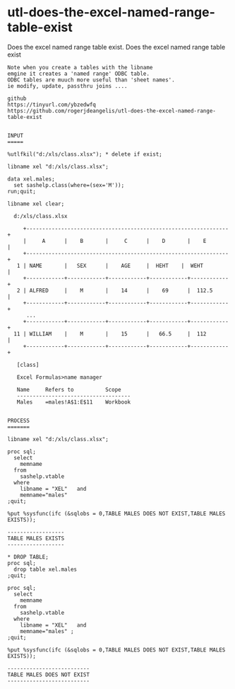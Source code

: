 # utl-does-the-excel-named-range-table-exist
Does the excel named range table exist.
    Does the excel named range table exist                                                      
                                                                                                
    Note when you create a tables with the libname                                              
    emgine it creates a 'named range' ODBC table.                                               
    ODBC tables are muuch more useful than 'sheet names'.                                       
    ie modify, update, passthru joins ....                                                      
                                                                                                
    github                                                                                      
    https://tinyurl.com/ybzedwfq                                                                
    https://github.com/rogerjdeangelis/utl-does-the-excel-named-range-table-exist               
                                                                                                
                                                                                                
    INPUT                                                                                       
    =====                                                                                       
                                                                                                
    %utlfkil("d:/xls/class.xlsx"); * delete if exist;                                           
                                                                                                
    libname xel "d:/xls/class.xlsx";                                                            
                                                                                                
    data xel.males;                                                                             
      set sashelp.class(where=(sex='M'));                                                       
    run;quit;                                                                                   
                                                                                                
    libname xel clear;                                                                          
                                                                                                
      d:/xls/class.xlsx                                                                         
                                                                                                
         +----------------------------------------------------------------+                     
         |     A      |    B       |     C      |    D       |    E       |                     
         +----------------------------------------------------------------+                     
       1 | NAME       |   SEX      |    AGE     |  HEHT    |  WEHT        |                     
         +------------+------------+------------+------------+------------+                     
       2 | ALFRED     |    M       |    14      |    69      |  112.5     |                     
         +------------+------------+------------+------------+------------+                     
          ...                                                                                   
         +------------+------------+------------+------------+------------+                     
      11 | WILLIAM    |    M       |    15      |   66.5     |  112       |                     
         +------------+------------+------------+------------+------------+                     
                                                                                                
       [class]                                                                                  
                                                                                                
       Excel Formulas>name manager                                                              
                                                                                                
       Name     Refers to          Scope                                                        
       ------------------------------------                                                     
       Males    =males!A$1:E$11    Workbook                                                     
                                                                                                
                                                                                                
    PROCESS                                                                                     
    =======                                                                                     
                                                                                                
    libname xel "d:/xls/class.xlsx";                                                            
                                                                                                
    proc sql;                                                                                   
      select                                                                                    
        memname                                                                                 
      from                                                                                      
        sashelp.vtable                                                                          
      where                                                                                     
        libname = "XEL"   and                                                                   
        memname="males"                                                                         
    ;quit;                                                                                      
                                                                                                
    %put %sysfunc(ifc (&sqlobs = 0,TABLE MALES DOES NOT EXIST,TABLE MALES EXISTS));             
                                                                                                
    ------------------                                                                          
    TABLE MALES EXISTS                                                                          
    ------------------                                                                          
                                                                                                
    * DROP TABLE;                                                                               
    proc sql;                                                                                   
      drop table xel.males                                                                      
    ;quit;                                                                                      
                                                                                                
    proc sql;                                                                                   
      select                                                                                    
        memname                                                                                 
      from                                                                                      
        sashelp.vtable                                                                          
      where                                                                                     
        libname = "XEL"   and                                                                   
        memname="males" ;                                                                       
    ;quit;                                                                                      
                                                                                                
    %put %sysfunc(ifc (&sqlobs = 0,TABLE MALES DOES NOT EXIST,TABLE MALES EXISTS));             
                                                                                                
    --------------------------                                                                  
    TABLE MALES DOES NOT EXIST                                                                  
    --------------------------                                                                  
                                                                                                
                                                                                                
                                                                                                
